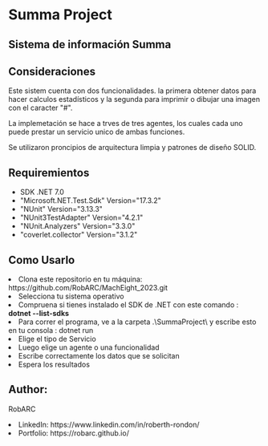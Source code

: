 # Summa Project

## Sistema de información Summa

## Consideraciones
Este sistem cuenta con dos funcionalidades. la primera obtener datos para hacer calculos estadísticos y
la segunda para imprimir o dibujar una imagen con el caracter "#".

La implemetación se hace a trves de tres agentes, los cuales cada uno puede prestar un servicio unico de 
ambas funciones.

Se utilizaron proncipios de arquitectura limpia y patrones de diseño SOLID.

## Requiremientos
- SDK .NET 7.0
- "Microsoft.NET.Test.Sdk" Version="17.3.2"
- "NUnit" Version="3.13.3"
- "NUnit3TestAdapter" Version="4.2.1"
- "NUnit.Analyzers" Version="3.3.0"
- "coverlet.collector" Version="3.1.2"


## Como Usarlo
<li>Clona este repositorio en tu máquina: https://github.com/RobARC/MachEight_2023.git</li> 
<li>Selecciona tu sistema operativo</li>
<li>Compruena si tienes instalado el SDK de .NET con este comando : <b>dotnet --list-sdks</b></li>
<li>Para correr el programa, ve a la carpeta .\SummaProject\ y escribe esto en tu consola : dotnet run </li>
<li>Elige el tipo de Servicio</li>
<li>Luego elige un agente o una funcionalidad </li>
<li>Escribe correctamente los datos que se solicitan </li>
<li>Espera los resultados</li>


## Author: 
RobARC
<li>LinkedIn: https://www.linkedin.com/in/roberth-rondon/</li>
<li>Portfolio: https://robarc.github.io/</li>



